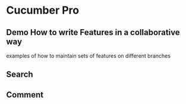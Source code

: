 # Cucumber Pro

## Demo How to write Features in a collaborative way

examples of how to maintain sets of features on different branches

## Search

## Comment